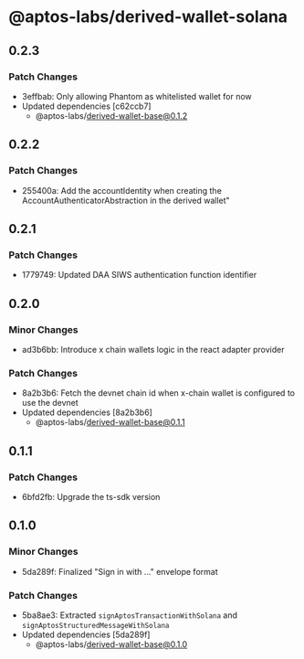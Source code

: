 # @aptos-labs/derived-wallet-solana

## 0.2.3

### Patch Changes

- 3effbab: Only allowing Phantom as whitelisted wallet for now
- Updated dependencies [c62ccb7]
  - @aptos-labs/derived-wallet-base@0.1.2

## 0.2.2

### Patch Changes

- 255400a: Add the accountIdentity when creating the AccountAuthenticatorAbstraction in the derived wallet"

## 0.2.1

### Patch Changes

- 1779749: Updated DAA SIWS authentication function identifier

## 0.2.0

### Minor Changes

- ad3b6bb: Introduce x chain wallets logic in the react adapter provider

### Patch Changes

- 8a2b3b6: Fetch the devnet chain id when x-chain wallet is configured to use the devnet
- Updated dependencies [8a2b3b6]
  - @aptos-labs/derived-wallet-base@0.1.1

## 0.1.1

### Patch Changes

- 6bfd2fb: Upgrade the ts-sdk version

## 0.1.0

### Minor Changes

- 5da289f: Finalized "Sign in with ..." envelope format

### Patch Changes

- 5ba8ae3: Extracted `signAptosTransactionWithSolana` and `signAptosStructuredMessageWithSolana`
- Updated dependencies [5da289f]
  - @aptos-labs/derived-wallet-base@0.1.0
